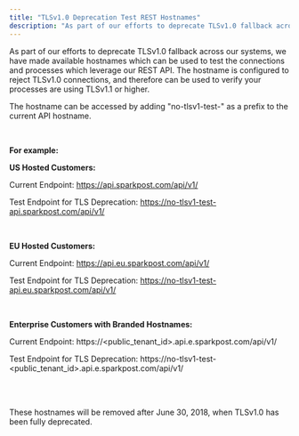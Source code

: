 ```yaml
---
title: "TLSv1.0 Deprecation Test REST Hostnames"
description: "As part of our efforts to deprecate TLSv1.0 fallback across our systems, we have made available hostnames which can be used to test the connections and processes which leverage our REST API.  The hostname is configured to reject TLSv1.0 connections, and therefore can be used to verify your processes are using TLSv1.1 or higher."
---
```


As part of our efforts to deprecate TLSv1.0 fallback across our systems, we have made available hostnames which can be used to test the connections and processes which leverage our REST API.  The hostname is configured to reject TLSv1.0 connections, and therefore can be used to verify your processes are using TLSv1.1 or higher.

The hostname can be accessed by adding "no-tlsv1-test-" as a prefix to the current API hostname.

<br/>

**For example:**


**US Hosted Customers:**

Current Endpoint: https://api.sparkpost.com/api/v1/

Test Endpoint for TLS Deprecation: https://no-tlsv1-test-api.sparkpost.com/api/v1/

<br/>

**EU Hosted Customers:**

Current Endpoint: https://api.eu.sparkpost.com/api/v1/

Test Endpoint for TLS Deprecation: https://no-tlsv1-test-api.eu.sparkpost.com/api/v1/

<br/>

**Enterprise Customers with Branded Hostnames:**

Current Endpoint: https://<public_tenant_id>.api.e.sparkpost.com/api/v1/

Test Endpoint for TLS Deprecation: https://no-tlsv1-test-<public_tenant_id>.api.e.sparkpost.com/api/v1/

<br/>
<br/>

These hostnames will be removed after June 30, 2018, when TLSv1.0 has been fully deprecated.
